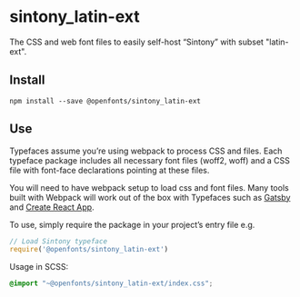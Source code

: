 
# sintony_latin-ext

The CSS and web font files to easily self-host “Sintony” with subset "latin-ext".

## Install

`npm install --save @openfonts/sintony_latin-ext`

## Use

Typefaces assume you’re using webpack to process CSS and files. Each typeface
package includes all necessary font files (woff2, woff) and a CSS file with
font-face declarations pointing at these files.

You will need to have webpack setup to load css and font files. Many tools built
with Webpack will work out of the box with Typefaces such as [Gatsby](https://github.com/gatsbyjs/gatsby)
and [Create React App](https://github.com/facebookincubator/create-react-app).

To use, simply require the package in your project’s entry file e.g.

```javascript
// Load Sintony typeface
require('@openfonts/sintony_latin-ext')
```

Usage in SCSS:
```scss
@import "~@openfonts/sintony_latin-ext/index.css";
```
